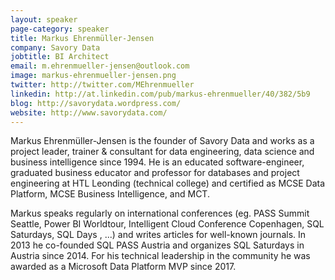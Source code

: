 ```yaml
---
layout: speaker
page-category: speaker
title: Markus Ehrenmüller-Jensen
company: Savory Data
jobtitle: BI Architect
email: m.ehrenmueller-jensen@outlook.com
image: markus-ehrenmueller-jensen.png
twitter: http://twitter.com/MEhrenmueller
linkedin: http://at.linkedin.com/pub/markus-ehrenmueller/40/382/5b9
blog: http://savorydata.wordpress.com/
website: http://www.savorydata.com/
---
```


Markus Ehrenmüller-Jensen is the founder of Savory Data and works as a project leader, trainer & consultant for data engineering, data science and business intelligence since 1994. He is an educated software-engineer, graduated business educator and professor for databases and project engineering at HTL Leonding (technical college) and certified as MCSE Data Platform, MCSE Business Intelligence, and MCT.

Markus speaks regularly on international conferences (eg. PASS Summit Seattle, Power BI Worldtour, Intelligent Cloud Conference Copenhagen, SQL Saturdays, SQL Days , ...) and writes articles for well-known journals. In 2013 he co-founded SQL PASS Austria and organizes SQL Saturdays in Austria since 2014. For his technical leadership in the community he was awarded as a Microsoft Data Platform MVP since 2017.